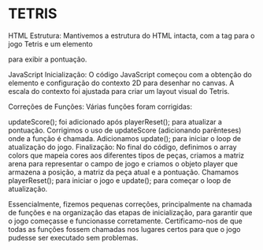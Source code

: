 # TETRIS

HTML Estrutura: Mantivemos a estrutura do HTML intacta, com a tag <canvas> para o jogo Tetris e um elemento <div> para exibir a pontuação.

JavaScript Inicialização: O código JavaScript começou com a obtenção do elemento <canvas> e configuração do contexto 2D para desenhar no canvas. A escala do contexto foi ajustada para criar um layout visual do Tetris.

Correções de Funções: Várias funções foram corrigidas:

updateScore(); foi adicionado após playerReset(); para atualizar a pontuação.
Corrigimos o uso de updateScore (adicionando parênteses) onde a função é chamada.
Adicionamos update(); para iniciar o loop de atualização do jogo.
Finalização: No final do código, definimos o array colors que mapeia cores aos diferentes tipos de peças, criamos a matriz arena para representar o campo de jogo e criamos o objeto player que armazena a posição, a matriz da peça atual e a pontuação. Chamamos playerReset(); para iniciar o jogo e update(); para começar o loop de atualização.

Essencialmente, fizemos pequenas correções, principalmente na chamada de funções e na organização das etapas de inicialização, para garantir que o jogo começasse e funcionasse corretamente. Certificamo-nos de que todas as funções fossem chamadas nos lugares certos para que o jogo pudesse ser executado sem problemas.
